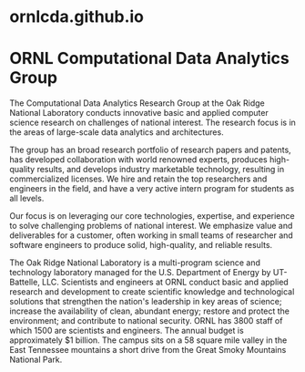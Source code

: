 ornlcda.github.io
=================

# ORNL Computational Data Analytics Group

The Computational Data Analytics Research Group at the Oak Ridge National Laboratory conducts innovative basic and applied computer science research on challenges of national interest. The research focus is in the areas of large-scale data analytics and architectures.

The group has an broad research portfolio of research papers and patents, has developed collaboration with world renowned experts, produces high-quality results, and develops industry marketable technology, resulting in commercialized licenses. We hire and retain the top researchers and engineers in the field, and have a very active intern program for students as all levels.

Our focus is on leveraging our core technologies, expertise, and experience to solve challenging problems of national interest. We emphasize value and deliverables for a customer, often working in small teams of researcher and software engineers to produce solid, high-quality, and reliable results.

The Oak Ridge National Laboratory is a multi-program science and technology laboratory managed for the U.S. Department of Energy by UT-Battelle, LLC. Scientists and engineers at ORNL conduct basic and applied research and development to create scientific knowledge and technological solutions that strengthen the nation's leadership in key areas of science; increase the availability of clean, abundant energy; restore and protect the environment; and contribute to national security.
ORNL has 3800 staff of which 1500 are scientists and engineers. The annual budget is approximately $1 billion. The campus sits on a 58 square mile valley in the East Tennessee mountains a short drive from the Great Smoky Mountains National Park.
